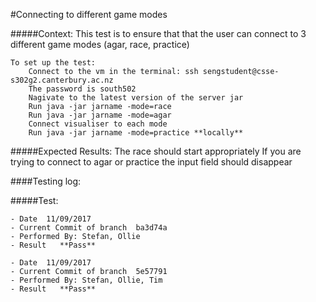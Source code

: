 #Connecting to different game modes

#####Context:
    This test is to ensure that that the user can connect to 3 different game modes (agar, race, practice)
    
    To set up the test:
        Connect to the vm in the terminal: ssh sengstudent@csse-s302g2.canterbury.ac.nz
        The password is south502
        Nagivate to the latest version of the server jar
        Run java -jar jarname -mode=race
        Run java -jar jarname -mode=agar
        Connect visualiser to each mode
        Run java -jar jarname -mode=practice **locally**
    
#####Expected Results:
    The race should start appropriately
    If you are trying to connect to agar or practice the input field should disappear

####Testing log:

#####Test:
   
    - Date  11/09/2017
    - Current Commit of branch  ba3d74a
    - Performed By: Stefan, Ollie
    - Result   **Pass**
    
    - Date  11/09/2017
    - Current Commit of branch  5e57791
    - Performed By: Stefan, Ollie, Tim
    - Result   **Pass**

    

    

    
